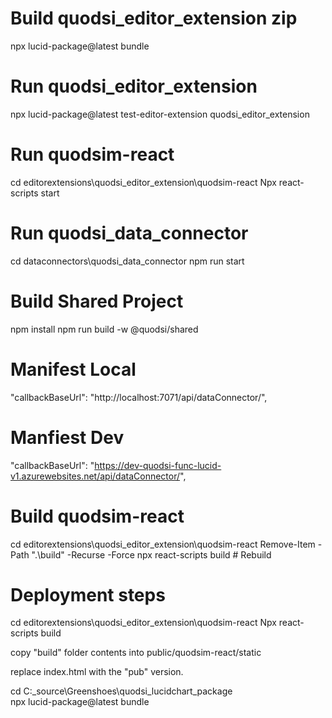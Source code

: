 # Build quodsi_editor_extension zip

npx lucid-package@latest bundle

# Run quodsi_editor_extension

npx lucid-package@latest test-editor-extension quodsi_editor_extension

# Run quodsim-react

cd editorextensions\quodsi_editor_extension\quodsim-react
Npx react-scripts start

# Run quodsi_data_connector

cd dataconnectors\quodsi_data_connector
npm run start

# Build Shared Project

npm install
npm run build -w @quodsi/shared

# Manifest Local

"callbackBaseUrl": "http://localhost:7071/api/dataConnector/",

# Manfiest Dev

"callbackBaseUrl": "https://dev-quodsi-func-lucid-v1.azurewebsites.net/api/dataConnector/",




# Build quodsim-react

cd editorextensions\quodsi_editor_extension\quodsim-react
Remove-Item -Path ".\build" -Recurse -Force
npx react-scripts build # Rebuild

# Deployment steps
cd editorextensions\quodsi_editor_extension\quodsim-react
Npx react-scripts build

copy "build" folder contents into public/quodsim-react/static

replace index.html with the "pub" version.

cd C:\_source\Greenshoes\quodsi_lucidchart_package\
npx lucid-package@latest bundle
